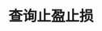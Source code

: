 ---
title: 查询止盈止损
position_number: 10
type: get
description: /v1/entrust/profit-list
parameters:
    -
        name: symbol
        type: string
        mandatory: true
        default: N/A
        description: "交易对（不传时撤销所有交易对）\t"
        ranges:
    -
        name: page
        type:
        mandatory: true
        default:
        description: 页码
        ranges:
    -
        name: size
        type:
        mandatory: false
        default:
        description: 单页数
        ranges:
    -
        name: startTime
        type:
        mandatory: false
        default:
        description: 起始时间
        ranges:
    -
        name: endTime
        type:
        mandatory: false
        default:
        description: 结束时间
        ranges:
    -
        name: state
        type:
        mandatory: true
        default:
        description: >-
            委托状态
            NOT_TRIGGERED：新建委托（未触发）；TRIGGERING：触发中；TRIGGERED：已触发；USER_REVOCATION：用户撤销；PLATFORM_REVOCATION：平台撤销（拒绝）；EXPIRED：已过期；UNFINISHED：未完成；HISTORY：（历史）
        ranges: >-
            NOT_TRIGGERED;TRIGGERING;TRIGGERED;USER_REVOCATION;PLATFORM_REVOCATION;EXPIRED;UNFINISHED;HISTORY
    
left_code_blocks:
    -
        code_block: "public void getMarketConfig() {\r\n\tString text = HttpUtil.get(URL + \"/data/api/v1/getMarketConfig\");\r\n\tSystem.out.println(text);\r\n}"
        title: Java
        language: java
right_code_blocks:
    -
        code_block: "{\n\t\"error\": {\n\t\t\"code\": \"\",\n\t\t\"msg\": \"\"\n\t},\n\t\"msgInfo\": \"\",\n\t\"result\": {\n\t\t\"items\": [\n\t\t\t{\n\t\t\t\t\"createdTime\": 0,\n\t\t\t\t\"entryPrice\": 0,\n\t\t\t\t\"executedQty\": 0,\n\t\t\t\t\"isolatedMargin\": 0,\n\t\t\t\t\"origQty\": 0,\n\t\t\t\t\"positionSide\": \"\",\n\t\t\t\t\"positionSize\": 0,\n\t\t\t\t\"profitId\": 0,\n\t\t\t\t\"state\": \"\",\n\t\t\t\t\"symbol\": \"\",\n\t\t\t\t\"triggerProfitPrice\": 0,\n\t\t\t\t\"triggerStopPrice\": 0\n\t\t\t}\n\t\t],\n\t\t\"page\": 0,\n\t\t\"ps\": 0,\n\t\t\"total\": 0\n\t},\n\t\"returnCode\": 0\n}"
        title: Response
        language: json
---